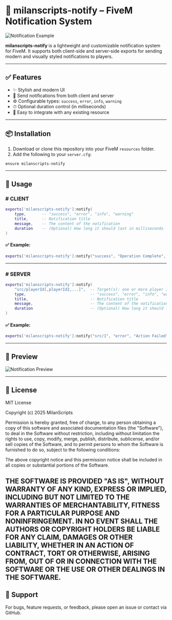 
# 🔔 milanscripts-notify – FiveM Notification System

![Notification Example](https://milanscripts.vercel.app/notify.png?height=300&width=500)

**milanscripts-notify** is a lightweight and customizable notification system for FiveM. It supports both client-side and server-side exports for sending modern and visually styled notifications to players.

---

## ✅ Features

- ✨ Stylish and modern UI
- 🎯 Send notifications from both client and server
- ⚙️ Configurable types: `success`, `error`, `info`, `warning`
- ⏱ Optional duration control (in milliseconds)
- 🧩 Easy to integrate with any existing resource

---

## 📦 Installation

1. Download or clone this repository into your FiveM `resources` folder.
2. Add the following to your `server.cfg`:

```
ensure milanscripts-notify
```

---

## 🔧 Usage

### # CLIENT

```lua
exports['milanscripts-notify']:notify(
    type,       -- "success", "error", "info", "warning"
    title,      -- Notification title
    message,    -- The content of the notification
    duration    -- (Optional) How long it should last in milliseconds
)
```

#### ✅ Example:

```lua
exports['milanscripts-notify']:notify("success", "Operation Complete", "Your changes were saved successfully!", 5000)
```

---

### # SERVER

```lua
exports['milanscripts-notify']:notify(
    "src/playerId[,playerId2,...]",  -- Target(s): one or more player IDs in the format "src/ID"
    type,                            -- "success", "error", "info", "warning"
    title,                           -- Notification title
    message,                         -- The content of the notification
    duration                         -- (Optional) How long it should last in milliseconds
)
```

#### ✅ Example:

```lua
exports['milanscripts-notify']:notify("src/1", "error", "Action Failed", "You do not have permission to do that.", 4000)
```

---

## 📸 Preview

![Notification Preview](https://milanscripts.vercel.app/notify.png?height=300&width=500)

---

## 📃 License
MIT License

Copyright (c) 2025 MilanScripts

Permission is hereby granted, free of charge, to any person obtaining a copy
of this software and associated documentation files (the "Software"), to deal
in the Software without restriction, including without limitation the rights
to use, copy, modify, merge, publish, distribute, sublicense, and/or sell
copies of the Software, and to permit persons to whom the Software is
furnished to do so, subject to the following conditions:

The above copyright notice and this permission notice shall be included in all
copies or substantial portions of the Software.

THE SOFTWARE IS PROVIDED "AS IS", WITHOUT WARRANTY OF ANY KIND, EXPRESS OR
IMPLIED, INCLUDING BUT NOT LIMITED TO THE WARRANTIES OF MERCHANTABILITY,
FITNESS FOR A PARTICULAR PURPOSE AND NONINFRINGEMENT. IN NO EVENT SHALL THE
AUTHORS OR COPYRIGHT HOLDERS BE LIABLE FOR ANY CLAIM, DAMAGES OR OTHER
LIABILITY, WHETHER IN AN ACTION OF CONTRACT, TORT OR OTHERWISE, ARISING FROM,
OUT OF OR IN CONNECTION WITH THE SOFTWARE OR THE USE OR OTHER DEALINGS IN THE
SOFTWARE.
---

## 💬 Support

For bugs, feature requests, or feedback, please open an issue or contact via GitHub.
